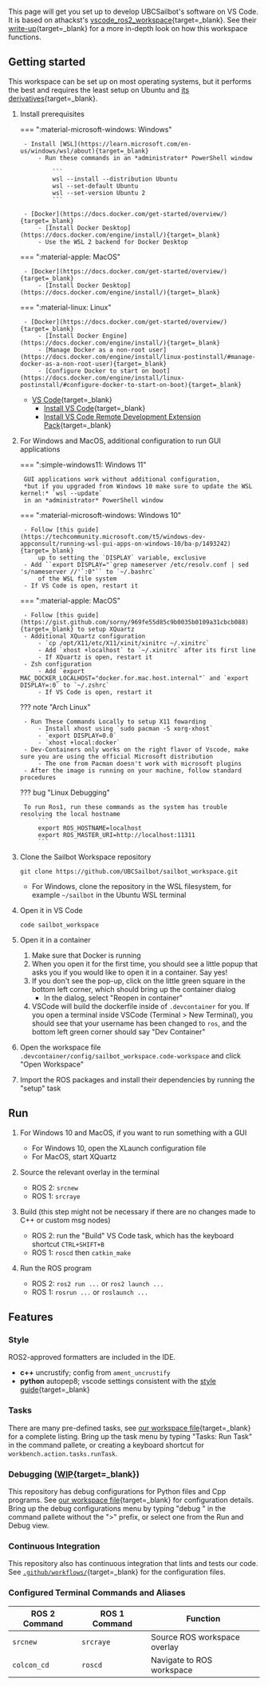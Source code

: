This page will get you set up to develop UBCSailbot's software on VS Code. It is based on athackst's
[vscode_ros2_workspace](https://github.com/athackst/vscode_ros2_workspace){target=_blank}.
See their [write-up](https://www.allisonthackston.com/articles/vscode_docker_ros2.html){target=_blank} for a more in-depth look on how
this workspace functions.

## Getting started

This workspace can be set up on most operating systems, but it performs the best and requires the least setup on
Ubuntu and [its derivatives](https://distrowatch.com/search.php?basedon=Ubuntu){target=_blank}.

1. Install prerequisites

    === ":material-microsoft-windows: Windows"

        - Install [WSL](https://learn.microsoft.com/en-us/windows/wsl/about){target=_blank}
            - Run these commands in an *administrator* PowerShell window

                ```
                wsl --install --distribution Ubuntu
                wsl --set-default Ubuntu
                wsl --set-version Ubuntu 2
                ```

        - [Docker](https://docs.docker.com/get-started/overview/){target=_blank}
            - [Install Docker Desktop](https://docs.docker.com/engine/install/){target=_blank}
            - Use the WSL 2 backend for Docker Desktop

    === ":material-apple: MacOS"

        - [Docker](https://docs.docker.com/get-started/overview/){target=_blank}
            - [Install Docker Desktop](https://docs.docker.com/engine/install/){target=_blank}

    === ":material-linux: Linux"

        - [Docker](https://docs.docker.com/get-started/overview/){target=_blank}
            - [Install Docker Engine](https://docs.docker.com/engine/install/){target=_blank}
            - [Manage Docker as a non-root user](https://docs.docker.com/engine/install/linux-postinstall/#manage-docker-as-a-non-root-user){target=_blank}
            - [Configure Docker to start on boot](https://docs.docker.com/engine/install/linux-postinstall/#configure-docker-to-start-on-boot){target=_blank}

    - [VS Code](https://code.visualstudio.com/){target=_blank}
        - [Install VS Code](https://code.visualstudio.com/download){target=_blank}
        - [Install VS Code Remote Development Extension Pack](https://marketplace.visualstudio.com/items?itemName=ms-vscode-remote.vscode-remote-extensionpack){target=_blank}

2. For Windows and MacOS, additional configuration to run GUI applications

    === ":simple-windows11: Windows 11"

        GUI applications work without additional configuration,
        *but if you upgraded from Windows 10 make sure to update the WSL kernel:* `wsl --update`
        in an *administrator* PowerShell window

    === ":material-microsoft-windows: Windows 10"

        - Follow [this guide](https://techcommunity.microsoft.com/t5/windows-dev-appconsult/running-wsl-gui-apps-on-windows-10/ba-p/1493242){target=_blank}
            up to setting the `DISPLAY` variable, exclusive
        - Add ``export DISPLAY="`grep nameserver /etc/resolv.conf | sed 's/nameserver //'`:0"`` to `~/.bashrc`
            of the WSL file system
        - If VS Code is open, restart it

    === ":material-apple: MacOS"

        - Follow [this guide](https://gist.github.com/sorny/969fe55d85c9b0035b0109a31cbcb088){target=_blank} to setup XQuartz
        - Additional XQuartz configuration
            - `cp /opt/X11/etc/X11/xinit/xinitrc ~/.xinitrc`
            - Add `xhost +localhost` to `~/.xinitrc` after its first line
            - If XQuartz is open, restart it
        - Zsh configuration
            - Add `export MAC_DOCKER_LOCALHOST="docker.for.mac.host.internal"` and `export DISPLAY=:0` to `~/.zshrc`
            - If VS Code is open, restart it

    ??? note "Arch Linux"

        - Run These Commands Locally to setup X11 fowarding 
            - Install xhost using `sudo pacman -S xorg-xhost`
            - `export DISPLAY=0.0`
            - `xhost +local:docker`
        - Dev-Containers only works on the right flavor of Vscode, make sure you are using the official Microsoft distribution
            - The one from Pacman doesn't work with microsoft plugins
        - After the image is running on your machine, follow standard procedures

    ??? bug "Linux Debugging"

        To run Ros1, run these commands as the system has trouble resolving the local hostname  
            ```
            export ROS_HOSTNAME=localhost
            export ROS_MASTER_URI=http://localhost:11311
            ```

3. Clone the Sailbot Workspace repository

    ```
    git clone https://github.com/UBCSailbot/sailbot_workspace.git
    ```

    - For Windows, clone the repository in the WSL filesystem, for example `~/sailbot` in the Ubuntu WSL terminal

4. Open it in VS Code

    ```
    code sailbot_workspace
    ```

5. Open it in a container
    1. Make sure that Docker is running
    2. When you open it for the first time, you should see a little popup that asks you if you would like to open it in
       a container. Say yes!
    3. If you don't see the pop-up, click on the little green square in the bottom left corner, which should bring up
       the container dialog
        - In the dialog, select "Reopen in container"
    4. VSCode will build the dockerfile inside of `.devcontainer` for you. If you open a terminal inside VSCode
       (Terminal > New Terminal), you should see that your username has been changed to `ros`, and the bottom left green
       corner should say "Dev Container"

6. Open the workspace file `.devcontainer/config/sailbot_workspace.code-workspace` and click "Open Workspace"

7. Import the ROS packages and install their dependencies by running the "setup" task

## Run

1. For Windows 10 and MacOS, if you want to run something with a GUI
    - For Windows 10, open the XLaunch configuration file
    - For MacOS, start XQuartz

2. Source the relevant overlay in the terminal
    - ROS 2: `srcnew`
    - ROS 1: `srcraye`

3. Build (this step might not be necessary if there are no changes made to C++ or custom msg nodes)
    - ROS 2: run the "Build" VS Code task, which has the keyboard shortcut `CTRL+SHIFT+B`
    - ROS 1: `roscd` then `catkin_make`

4. Run the ROS program
    - ROS 2: `ros2 run ...` or `ros2 launch ...`
    - ROS 1: `rosrun ...` or `roslaunch ...`

## Features

### Style

ROS2-approved formatters are included in the IDE.  

- **c++** uncrustify; config from `ament_uncrustify`
- **python** autopep8; vscode settings consistent with the [style guide](https://index.ros.org/doc/ros2/Contributing/Code-Style-Language-Versions/){target=_blank}

### Tasks

There are many pre-defined tasks, see
[our workspace file](https://github.com/UBCSailbot/sailbot_workspace/blob/main/.devcontainer/config/sailbot_workspace.code-workspace){target=_blank}
for a complete listing. Bring up the task menu by typing "Tasks: Run Task" in the command pallete, or creating a keyboard
shortcut for `workbench.action.tasks.runTask`.

### Debugging ([WIP](https://github.com/UBCSailbot/sailbot_workspace/issues/6){target=_blank})

This repository has debug configurations for Python files and Cpp programs. See
[our workspace file](https://github.com/UBCSailbot/sailbot_workspace/blob/main/.devcontainer/config/sailbot_workspace.code-workspace){target=_blank}
for configuration details.
Bring up the debug configurations menu by typing "debug " in the command pallete without the ">" prefix, or select one
from the Run and Debug view.

### Continuous Integration

This repository also has continuous integration that lints and tests our code.
See [`.github/workflows/`](https://github.com/UBCSailbot/sailbot_workspace/tree/main/.github/workflows){target=_blank}
for the configuration files.

### Configured Terminal Commands and Aliases

| ROS 2 Command | ROS 1 Command | Function |
| ------------- | ------------- | -------- |
| `srcnew` | `srcraye` | Source ROS workspace overlay |
| `colcon_cd` | `roscd` | Navigate to ROS workspace |
